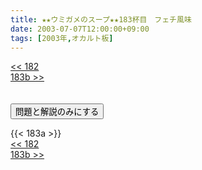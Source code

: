 ```yaml
---
title: ★★ウミガメのスープ★★183杯目　フェチ風味
date: 2003-07-07T12:00:00+09:00
tags: [2003年,オカルト板]
---
```

<div class="th_left"><a href="../182"><< 182</a></div>
<div class="th_right"><a href="../183b">183b >></a></div>
<br><br>
<script src="../../js/cupsoup.js"></script>
<form>
<input type="button" value="問題と解説のみにする" onClick="toggleCupsoup()">
</form>
{{< 183a >}}
<div class="th_left"><a href="../182"><< 182</a></div>
<div class="th_right"><a href="../183b">183b >></a></div>
